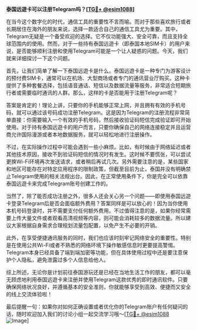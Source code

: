 **泰国远遊卡可以注册Telegram吗？[[TG💪+ @esim1088](https://t.me/s/esim1088)]**

在当今这个数字化的时代，通信工具的重要性不言而喻。而对于那些喜欢旅行或者长期居住在海外的朋友来说，选择一款适合自己的通信工具尤为重要。其中，Telegram无疑是一个备受欢迎的选择。它不仅功能强大、安全可靠，而且支持全球范围内的使用。然而，对于一些持有泰国远遊卡（即泰国本地SIM卡）的用户来说，是否能够顺利注册和使用Telegram可能是一个让人疑惑的问题。今天，我们就来详细探讨一下这个问题。

首先，让我们简单了解一下泰国远遊卡是什么。泰国远遊卡是一种专门为游客设计的预付费SIM卡，通常可以在机场、大型商场或者专门的通讯营业厅购买。这种卡提供了多种套餐选择，包括语音通话、短信以及数据流量等服务，非常适合短期旅行者或需要临时通讯的人群。那么，这样的卡是否能用于注册Telegram呢？

答案是肯定的！理论上讲，只要你的手机能够正常上网，并且拥有有效的手机号码，就可以通过该号码成功注册Telegram。这是因为Telegram的注册流程非常简单直接：你需要输入一个有效的手机号码，然后接收验证码短信完成验证即可开始使用。对于持有泰国远遊卡的用户而言，只要你确保自己的网络连接稳定并且运营商允许国际漫游或者本地数据服务，就可以轻松地进行注册操作。

不过，在实际操作过程中可能会遇到一些小麻烦。比如，有时候由于网络延迟或者其他技术原因，接收不到验证码短信的情况时有发生。这时候不要慌张，可以尝试更换Wi-Fi环境再次发送请求，或者稍后再试几次。另外需要注意的是，某些国家和地区可能存在对特定应用程序的限制政策，但截至目前为止，泰国并没有明确禁止Telegram使用的相关法规出台。因此，在正常使用条件下，你是完全可以依靠泰国远遊卡来完成Telegram账号创建工作的。

当然了，除了能否成功注册之外，很多人还会关心另一个问题——即使用泰国远遊卡登录Telegram后是否会面临额外费用？答案同样是可以放心的！因为当你使用本机号码登录时，并不需要支付任何额外费用。不过值得注意的是，如果你经常需要上传大量文件或者观看高清视频等内容，则可能会消耗较多的数据流量。所以建议大家根据自身需求合理规划流量包配置，以免产生不必要的开销。

此外，在享受便捷通讯服务的同时，我们也应该时刻牢记网络安全的重要性。特别是在使用公共Wi-Fi或者不熟悉的网络环境下操作敏感信息时更要提高警惕。Telegram本身已经具备了端到端加密等功能，但在具体使用过程中还是要注意保护个人隐私，避免泄露过多个人信息给他人。

综上所述，无论你是计划前往泰国游玩还是已经在当地生活工作的朋友，都可以毫无顾虑地利用泰国远遊卡来注册并使用Telegram这款优秀的即时通讯软件。只要确保网络状况良好，并遵循基本的安全准则，你就能够享受到高效、便捷而又安全的线上交流体验啦！

最后提醒一句：如果你对如何正确设置或者优化你的Telegram账户有任何疑问的话，随时欢迎加入我们的讨论小组一起交流学习哦～[[TG💪+ @esim1088](https://t.me/s/esim1088) ![Image](https://i.postimg.cc/4NQfJmqS/Snipaste-2025-05-13-00-14-12.png)]